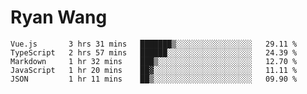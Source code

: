 # Ryan Wang

<!--START_SECTION:waka-->
```text
Vue.js       3 hrs 31 mins   ███████▒░░░░░░░░░░░░░░░░░   29.11 % 
TypeScript   2 hrs 57 mins   ██████░░░░░░░░░░░░░░░░░░░   24.39 % 
Markdown     1 hr 32 mins    ███▒░░░░░░░░░░░░░░░░░░░░░   12.70 % 
JavaScript   1 hr 20 mins    ██▓░░░░░░░░░░░░░░░░░░░░░░   11.11 % 
JSON         1 hr 11 mins    ██▒░░░░░░░░░░░░░░░░░░░░░░   09.90 % 
```
<!--END_SECTION:waka-->
